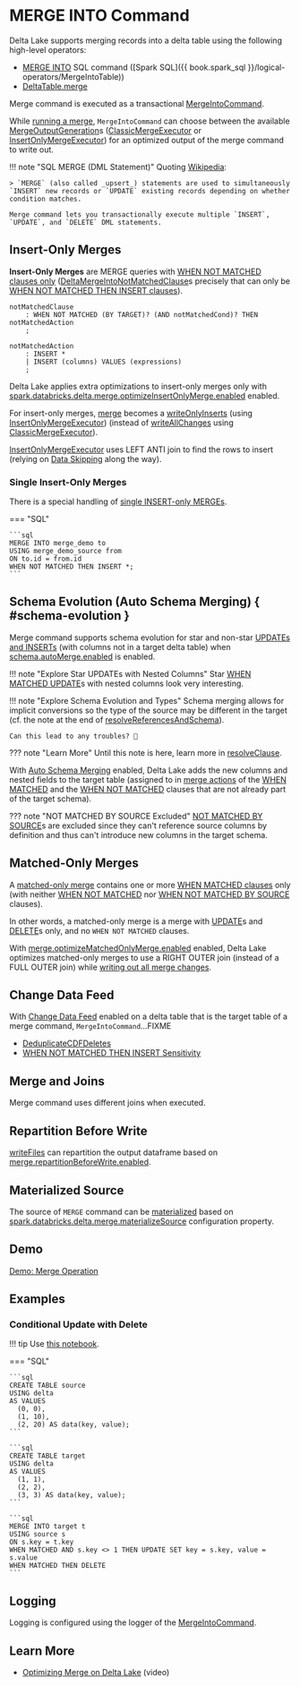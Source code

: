 # MERGE INTO Command

Delta Lake supports merging records into a delta table using the following high-level operators:

* [MERGE INTO](../../DeltaAnalysis.md#MergeIntoTable) SQL command ([Spark SQL]({{ book.spark_sql }}/logical-operators/MergeIntoTable))
* [DeltaTable.merge](../../DeltaTable.md#merge)

Merge command is executed as a transactional [MergeIntoCommand](MergeIntoCommand.md).

While [running a merge](MergeIntoCommand.md#runMerge), `MergeIntoCommand` can choose between the available [MergeOutputGeneration](MergeOutputGeneration.md)s ([ClassicMergeExecutor](ClassicMergeExecutor.md) or [InsertOnlyMergeExecutor](InsertOnlyMergeExecutor.md)) for an optimized output of the merge command to write out.

!!! note "SQL MERGE (DML Statement)"
    Quoting [Wikipedia](https://en.wikipedia.org/wiki/Merge_(SQL)):

    > `MERGE` (also called _upsert_) statements are used to simultaneously `INSERT` new records or `UPDATE` existing records depending on whether condition matches.

    Merge command lets you transactionally execute multiple `INSERT`, `UPDATE`, and `DELETE` DML statements.

## Insert-Only Merges

**Insert-Only Merges** are MERGE queries with [WHEN NOT MATCHED clauses only](MergeIntoCommandBase.md#isInsertOnly) ([DeltaMergeIntoNotMatchedClause](DeltaMergeIntoNotMatchedClause.md)s precisely that can only be [WHEN NOT MATCHED THEN INSERT clauses](DeltaMergeIntoNotMatchedInsertClause.md)).

```antlr
notMatchedClause
    : WHEN NOT MATCHED (BY TARGET)? (AND notMatchedCond)? THEN notMatchedAction
    ;

notMatchedAction
    : INSERT *
    | INSERT (columns) VALUES (expressions)
    ;
```

Delta Lake applies extra optimizations to insert-only merges only with [spark.databricks.delta.merge.optimizeInsertOnlyMerge.enabled](../../configuration-properties/index.md#MERGE_INSERT_ONLY_ENABLED) enabled.

For insert-only merges, [merge](MergeIntoCommand.md#runMerge) becomes a [writeOnlyInserts](InsertOnlyMergeExecutor.md#writeOnlyInserts) (using [InsertOnlyMergeExecutor](InsertOnlyMergeExecutor.md)) (instead of [writeAllChanges](ClassicMergeExecutor.md#writeAllChanges) using [ClassicMergeExecutor](ClassicMergeExecutor.md)).

[InsertOnlyMergeExecutor](InsertOnlyMergeExecutor.md#writeOnlyInserts) uses LEFT ANTI join to find the rows to insert (relying on [Data Skipping](../../data-skipping/index.md) along the way).

### Single Insert-Only Merges

There is a special handling of [single INSERT-only MERGEs](MergeIntoCommand.md#isSingleInsertOnly).

=== "SQL"

    ```sql
    MERGE INTO merge_demo to
    USING merge_demo_source from
    ON to.id = from.id
    WHEN NOT MATCHED THEN INSERT *;
    ```

## Schema Evolution (Auto Schema Merging) { #schema-evolution }

Merge command supports schema evolution for star and non-star [UPDATEs and INSERTs](DeltaMergeInto.md#resolveReferencesAndSchema) (with columns not in a target delta table) when [schema.autoMerge.enabled](../../configuration-properties/index.md#schema.autoMerge.enabled) is enabled.

!!! note "Explore Star UPDATEs with Nested Columns"
    Star [WHEN MATCHED UPDATE](DeltaMergeIntoMatchedUpdateClause.md)s with nested columns look very interesting.

!!! note "Explore Schema Evolution and Types"
    Schema merging allows for implicit conversions so the type of the source may be different in the target (cf. the note at the end of [resolveReferencesAndSchema](DeltaMergeInto.md#resolveReferencesAndSchema)).
    
    Can this lead to any troubles? 🤔

??? note "Learn More"
    Until this note is here, learn more in [resolveClause](DeltaMergeInto.md#resolveClause).

With [Auto Schema Merging](../../configuration-properties/index.md#schema.autoMerge.enabled) enabled, Delta Lake adds the new columns and nested fields to the target table (assigned to in [merge actions](DeltaMergeIntoClause.md#actions) of the [WHEN MATCHED](DeltaMergeInto.md#matchedClauses) and the [WHEN NOT MATCHED](DeltaMergeInto.md#notMatchedClauses) clauses that are not already part of the target schema).

??? note "NOT MATCHED BY SOURCE Excluded"
    [NOT MATCHED BY SOURCE](DeltaMergeIntoNotMatchedBySourceClause.md)s are excluded since they can't reference source columns by definition and thus can't introduce new columns in the target schema.

## Matched-Only Merges

A [matched-only merge](MergeIntoCommandBase.md#isMatchedOnly) contains one or more [WHEN MATCHED clauses](MergeIntoCommandBase.md#matchedClauses) only (with neither [WHEN NOT MATCHED](MergeIntoCommandBase.md#notMatchedClauses) nor [WHEN NOT MATCHED BY SOURCE](MergeIntoCommandBase.md#notMatchedBySourceClauses) clauses).

In other words, a matched-only merge is a merge with [UPDATE](DeltaMergeIntoMatchedUpdateClause.md)s and [DELETE](DeltaMergeIntoMatchedDeleteClause.md)s only, and no `WHEN NOT MATCHED` clauses.

With [merge.optimizeMatchedOnlyMerge.enabled](../../configuration-properties/index.md#MERGE_MATCHED_ONLY_ENABLED) enabled, Delta Lake optimizes matched-only merges to use a RIGHT OUTER join (instead of a FULL OUTER join) while [writing out all merge changes](ClassicMergeExecutor.md#writeAllChanges).

## Change Data Feed

With [Change Data Feed](../../change-data-feed/index.md) enabled on a delta table that is the target table of a merge command, `MergeIntoCommand`...FIXME

* [DeduplicateCDFDeletes](DeduplicateCDFDeletes.md)
* [WHEN NOT MATCHED THEN INSERT Sensitivity](MergeOutputGeneration.md#deduplicateCDFDeletes)

## Merge and Joins

Merge command uses different joins when executed.

## Repartition Before Write

[writeFiles](MergeIntoCommandBase.md#writeFiles) can repartition the output dataframe based on [merge.repartitionBeforeWrite.enabled](../../configuration-properties/index.md#merge.repartitionBeforeWrite.enabled).

## Materialized Source

The source of `MERGE` command can be [materialized](MergeIntoMaterializeSource.md#shouldMaterializeSource) based on [spark.databricks.delta.merge.materializeSource](../../configuration-properties/index.md#merge.materializeSource) configuration property.

## Demo

[Demo: Merge Operation](../../demo/merge-operation.md)

## Examples

### Conditional Update with Delete

!!! tip
    Use [this notebook](https://github.com/jaceklaskowski/learn-databricks/blob/main/Delta%20Lake/Merge.sql).

=== "SQL"

    ```sql
    CREATE TABLE source
    USING delta
    AS VALUES
      (0, 0),
      (1, 10),
      (2, 20) AS data(key, value);
    ```

    ```sql
    CREATE TABLE target
    USING delta
    AS VALUES
      (1, 1),
      (2, 2),
      (3, 3) AS data(key, value);
    ```

    ```sql
    MERGE INTO target t
    USING source s
    ON s.key = t.key
    WHEN MATCHED AND s.key <> 1 THEN UPDATE SET key = s.key, value = s.value
    WHEN MATCHED THEN DELETE
    ```

## Logging

Logging is configured using the logger of the [MergeIntoCommand](MergeIntoCommand.md#logging).

## Learn More

* [Optimizing Merge on Delta Lake](https://youtu.be/o2k9PICWdx0) (video)
